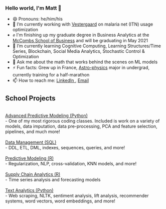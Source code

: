 ### Hello world, I'm Matt 👋

- 😄 Pronouns: he/him/his
- 🔭 I’m currently working with <a href="https://vestergaard.com">Vestergaard</a> on malaria net (ITN) usage optimization
- ✊ I'm finishing up my graduate degree in Business Analytics at the  <a href="https://www.mccombs.utexas.edu/Master-of-Science-in-Business-Analytics/Academics/Curriculum">McCombs School of Business</a> and will be graduating in May 2021
- 🌱 I’m currently learning Cognitive Computing, Learning Structures/Time Series, Blockchain, Social Media Analytics, Stochastic Control & Optimization
- 💬 Ask me about the math that works behind the scenes on ML models
- ⚡ Fun facts: Grew up in France, <a href="https://guide.wisc.edu/undergraduate/letters-science/astronomy/astronomy-physics-bs/">Astro-physics</a> major in undergrad, currently training for a half-marathon
- 📫 How to reach me: <a href="linkedin.com/in/matthew-ruffner-data-analytics" class="icon fa-linkedin">
    										<span class="label">LinkedIn</span>
 									    </a> , <a href="matthew.ruffner@utexas.edu" class="icon fa-envelope">
										<span class="label">Email</span>
									</a>

## School Projects
<br>
<a href="https://github.com/MattRuffner/UT-Austin-Repository/tree/master/Advanced%20Predictive%20Modeling%20(python)">Advanced Predictive Modeling (Python)</a> <br>
- One of my most rigorous coding classes. Included is work on a variety of models, data imputation, data pre-processing, PCA and feature selection, pipelines, and much more!
<br>
<br>
<a href="https://github.com/MattRuffner/UT-Austin-Repository/tree/master/Data%20Management%20(SQL)">Data Management (SQL)</a>
<br>
- DDL, ETL, DML, indexes, sequences, queries, and more!
<br>
<br>
<a href="https://github.com/MattRuffner/UT-Austin-Repository/tree/master/Predictive%20Modeling%20(R)">Predictive Modeling (R)</a>
<br>
- Regularization, NLP, cross-validation, KNN models, and more!
<br>
<br>
<a href="https://github.com/MattRuffner/UT-Austin-Repository/tree/master/Supply%20Chain%20Analytics%20(R)">Supply Chain Analytics (R)</a> 
<br>
- Time series analysis and forecasting models
<br>
<br>
<a href="https://github.com/MattRuffner/UT-Austin-Repository/tree/master/Text%20Analytics%20(Python)">Text Analytics (Python)</a> 
<br>
- Web scraping, NLTK, sentiment analysis, lift analysis, recommender systems, word vectors, word embeddings, and more!
<br>
<br>
